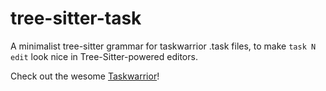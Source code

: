 # tree-sitter-task

A minimalist tree-sitter grammar for taskwarrior .task files, to make `task N edit` look nice in Tree-Sitter-powered editors.

Check out the wesome [Taskwarrior](https://github.com/GothenburgBitFactory/taskwarrior)!
